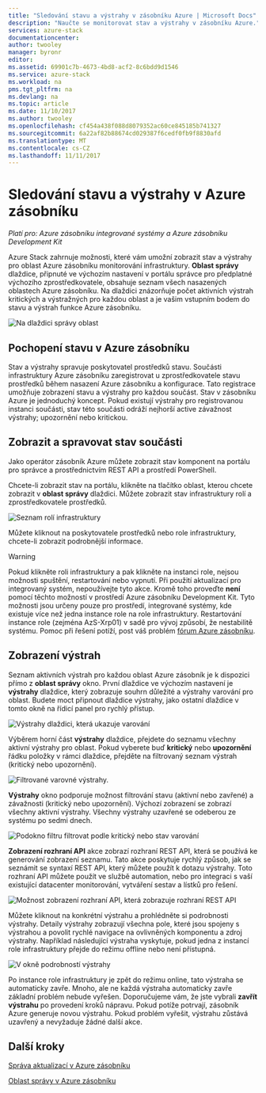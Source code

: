 ```yaml
---
title: "Sledování stavu a výstrahy v zásobníku Azure | Microsoft Docs"
description: "Naučte se monitorovat stav a výstrahy v zásobníku Azure."
services: azure-stack
documentationcenter: 
author: twooley
manager: byronr
editor: 
ms.assetid: 69901c7b-4673-4bd8-acf2-8c6bdd9d1546
ms.service: azure-stack
ms.workload: na
pms.tgt_pltfrm: na
ms.devlang: na
ms.topic: article
ms.date: 11/10/2017
ms.author: twooley
ms.openlocfilehash: cf454a438f088d8079352ac60ce845185b741327
ms.sourcegitcommit: 6a22af82b88674cd029387f6cedf0fb9f8830afd
ms.translationtype: MT
ms.contentlocale: cs-CZ
ms.lasthandoff: 11/11/2017
---
```

# <a name="monitor-health-and-alerts-in-azure-stack"></a>Sledování stavu a výstrahy v Azure zásobníku

*Platí pro: Azure zásobníku integrované systémy a Azure zásobníku Development Kit*

Azure Stack zahrnuje možnosti, které vám umožní zobrazit stav a výstrahy pro oblast Azure zásobníku monitorování infrastruktury. **Oblast správy** dlaždice, připnuté ve výchozím nastavení v portálu správce pro předplatné výchozího zprostředkovatele, obsahuje seznam všech nasazených oblastech Azure zásobníku. Na dlaždici znázorňuje počet aktivních výstrah kritických a výstražných pro každou oblast a je vašim vstupním bodem do stavu a výstrah funkce Azure zásobníku.

 ![Na dlaždici správy oblast](media/azure-stack-monitor-health/image1.png)

 ## <a name="understand-health-in-azure-stack"></a>Pochopení stavu v Azure zásobníku

 Stav a výstrahy spravuje poskytovatel prostředků stavu. Součásti infrastruktury Azure zásobníku zaregistrovat u zprostředkovatele stavu prostředků během nasazení Azure zásobníku a konfigurace. Tato registrace umožňuje zobrazení stavu a výstrahy pro každou součást. Stav v zásobníku Azure je jednoduchý koncept. Pokud existují výstrahy pro registrovanou instanci součásti, stav této součásti odráží nejhorší active závažnost výstrahy; upozornění nebo kritickou.
 
 ## <a name="view-and-manage-component-health-state"></a>Zobrazit a spravovat stav součásti
 
 Jako operátor zásobník Azure můžete zobrazit stav komponent na portálu pro správce a prostřednictvím REST API a prostředí PowerShell.
 
Chcete-li zobrazit stav na portálu, klikněte na tlačítko oblast, kterou chcete zobrazit v **oblast správy** dlaždici. Můžete zobrazit stav infrastruktury rolí a zprostředkovatele prostředků.

![Seznam rolí infrastruktury](media/azure-stack-monitor-health/image2.png)

Můžete kliknout na poskytovatele prostředků nebo role infrastruktury, chcete-li zobrazit podrobnější informace.

> [!WARNING]
>Pokud klikněte roli infrastruktury a pak klikněte na instanci role, nejsou možnosti spuštění, restartování nebo vypnutí. Při použití aktualizací pro integrovaný systém, nepoužívejte tyto akce. Kromě toho proveďte **není** pomocí těchto možností v prostředí Azure zásobníku Development Kit. Tyto možnosti jsou určeny pouze pro prostředí, integrované systémy, kde existuje více než jedna instance role na role infrastruktury. Restartování instance role (zejména AzS-Xrp01) v sadě pro vývoj způsobí, že nestabilitě systému. Pomoc při řešení potíží, post váš problém [fórum Azure zásobníku](https://aka.ms/azurestackforum).
>
 
## <a name="view-alerts"></a>Zobrazení výstrah

Seznam aktivních výstrah pro každou oblast Azure zásobník je k dispozici přímo z **oblast správy** okno. První dlaždice ve výchozím nastavení je **výstrahy** dlaždice, který zobrazuje souhrn důležité a výstrahy varování pro oblast. Budete moct připnout dlaždice výstrahy, jako ostatní dlaždice v tomto okně na řídicí panel pro rychlý přístup.   

![Výstrahy dlaždici, která ukazuje varování](media/azure-stack-monitor-health/image3.png)

Výběrem horní část **výstrahy** dlaždice, přejdete do seznamu všechny aktivní výstrahy pro oblast. Pokud vyberete buď **kritický** nebo **upozornění** řádku položky v rámci dlaždice, přejděte na filtrovaný seznam výstrah (kritický nebo upozornění). 

![Filtrované varovné výstrahy.](media/azure-stack-monitor-health/image4.png)
  
**Výstrahy** okno podporuje možnost filtrování stavu (aktivní nebo zavřené) a závažnosti (kritický nebo upozornění). Výchozí zobrazení se zobrazí všechny aktivní výstrahy. Všechny výstrahy uzavřené se odeberou ze systému po sedmi dnech.

![Podokno filtru filtrovat podle kritický nebo stav varování](media/azure-stack-monitor-health/image5.png)

**Zobrazení rozhraní API** akce zobrazí rozhraní REST API, která se používá ke generování zobrazení seznamu. Tato akce poskytuje rychlý způsob, jak se seznámit se syntaxí REST API, který můžete použít k dotazu výstrahy. Toto rozhraní API můžete použít ve službě automation, nebo pro integraci s vaší existující datacenter monitorování, vytváření sestav a lístků pro řešení. 

![Možnost zobrazení rozhraní API, která zobrazuje rozhraní REST API](media/azure-stack-monitor-health/image6.png)

Můžete kliknout na konkrétní výstrahu a prohlédněte si podrobnosti výstrahy. Detaily výstrahy zobrazují všechna pole, které jsou spojeny s výstrahou a povolit rychlé navigace na ovlivněných komponentu a zdroj výstrahy. Například následující výstraha vyskytuje, pokud jedna z instancí role infrastruktury přejde do režimu offline nebo není přístupná.  

![V okně podrobností výstrahy](media/azure-stack-monitor-health/image7.png)

Po instance role infrastruktury je zpět do režimu online, tato výstraha se automaticky zavře. Mnoho, ale ne každá výstraha automaticky zavře základní problém nebude vyřešen. Doporučujeme vám, že jste vybrali **zavřít výstrahu** po provedení kroků nápravu. Pokud potíže potrvají, zásobník Azure generuje novou výstrahu. Pokud problém vyřešit, výstrahu zůstává uzavřený a nevyžaduje žádné další akce.

## <a name="next-steps"></a>Další kroky

[Správa aktualizací v Azure zásobníku](azure-stack-updates.md)

[Oblast správy v Azure zásobníku](azure-stack-region-management.md)
